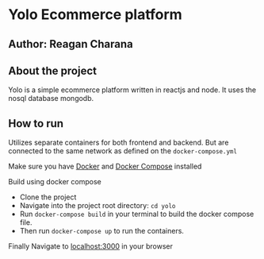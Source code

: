 # Yolo Ecommerce platform

## Author: Reagan Charana

## About the project

Yolo is a simple ecommerce platform written in reactjs and node. It uses the nosql database mongodb. 

## How to run
Utilizes separate containers for both frontend and backend. But are connected to the same network as defined on the `docker-compose.yml`

Make sure you have <a href="https://docs.docker.com/engine/install/"> Docker</a> and <a href="https://docs.docker.com/compose/install/"> Docker Compose</a> installed

Build using docker compose
 - Clone the project
 - Navigate into the project root directory: `cd yolo`
 - Run `docker-compose build` in your terminal to build the docker compose file.
 - Then run  `docker-compose up` to run the containers.

Finally Navigate to <a href="http://localhost:3000" target="_blank">localhost:3000</a> in your browser